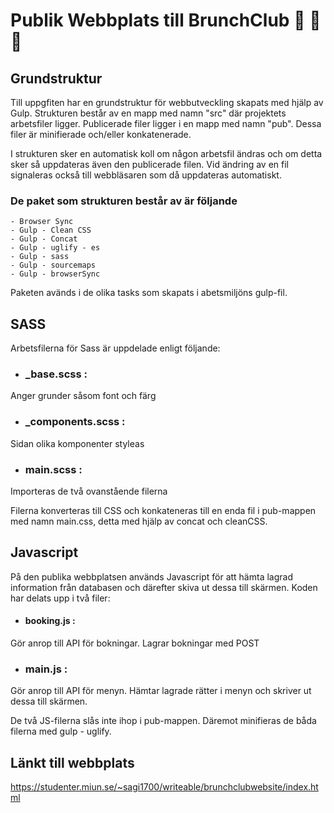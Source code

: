 ﻿# Publik Webbplats till BrunchClub :bread: :watermelon: :tea:
 
 ## Grundstruktur
Till uppgfiten har en grundstruktur för webbutveckling skapats med hjälp av Gulp. Strukturen består av en mapp med namn "src" där projektets arbetsfiler ligger. 
Publicerade filer ligger i en mapp med namn "pub". Dessa filer är minifierade och/eller konkatenerade. 

I strukturen sker en automatisk koll om någon arbetsfil ändras och om detta sker så uppdateras även den publicerade filen. Vid ändring av en fil signaleras också till webbläsaren som då uppdateras automatiskt. 
    
 ### De paket som strukturen består av är följande 
    - Browser Sync
    - Gulp - Clean CSS
    - Gulp - Concat
    - Gulp - uglify - es
    - Gulp - sass
    - Gulp - sourcemaps
    - Gulp - browserSync

Paketen avänds i de olika tasks som skapats i abetsmiljöns gulp-fil.

## SASS

Arbetsfilerna för Sass är uppdelade enligt följande: 

+ ### _base.scss : 
Anger grunder såsom font och färg 
+ ### _components.scss : 
Sidan olika komponenter styleas
+ ### main.scss : 
Importeras de två ovanstående filerna

Filerna konverteras till CSS och konkateneras till en enda fil i pub-mappen med namn main.css, detta med hjälp av concat och cleanCSS.


## Javascript 

På den publika webbplatsen används Javascript för att hämta lagrad information från databasen och därefter skiva ut dessa till skärmen. 
Koden har delats upp i två filer: 

+ #### booking.js : 
Gör anrop till API för bokningar. Lagrar bokningar med POST
+ ### main.js : 
Gör anrop till API för menyn. Hämtar lagrade rätter i menyn och skriver ut dessa till skärmen.


De två JS-filerna slås inte ihop i pub-mappen. Däremot minifieras de båda filerna med gulp - uglify.

 ## Länkt till webbplats
https://studenter.miun.se/~sagi1700/writeable/brunchclubwebsite/index.html

